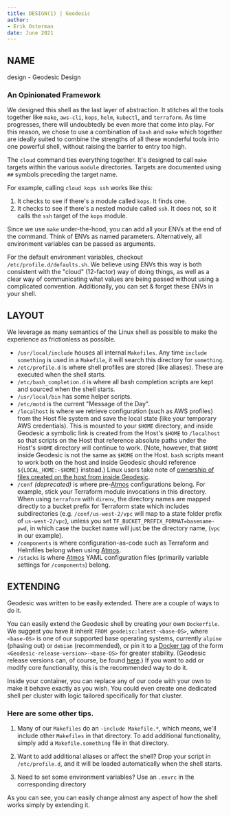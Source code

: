 ```yaml
---
title: DESIGN(1) | Geodesic
author:
- Erik Osterman
date: June 2021
---
```


## NAME

design - Geodesic Design

### An Opinionated Framework

We designed this shell as the last layer of abstraction. It stitches all the tools together like `make`, `aws-cli`, `kops`, `helm`, `kubectl`, and `terraform`. As time progresses,
there will undoubtedly be even more that come into play. For this reason, we chose to use a combination of `bash` and `make` which together are ideally suited to combine the 
strengths of all these wonderful tools into one powerful shell, without raising the barrier to entry too high.

The `cloud` command ties everything together. It's designed to call `make` targets within the various `module` directories. Targets are documented using `##` symbols preceding the target name. 

For example, calling `cloud kops ssh` works like this:

1. It checks to see if there's a module called `kops`. It finds one.
2. It checks to see if there's a nested module called `ssh`. It does not, so it calls the `ssh` target of the `kops` module.

Since we use `make` under-the-hood, you can add all your ENVs at the end of the command. Think of ENVs as named parameters. Alternatively, all environment variables can be passed as arguments. 

For the default environment variables, checkout `/etc/profile.d/defaults.sh`. We believe using ENVs this way is both consistent
with the "cloud" (12-factor) way of doing things, as well as a clear way of communicating what values are being passed without using a complicated convention. Additionally, you can set & forget these ENVs in your shell.

## LAYOUT

We leverage as many semantics of the Linux shell as possible to make the experience as frictionless as possible.

* `/usr/local/include` houses all internal `Makefiles`. Any time `include something` is used in a `Makefile`, it will search this directory for `something`.
* `/etc/profile.d` is where shell profiles are stored (like aliases). These are executed when the shell starts.
* `/etc/bash_completion.d` is where all bash completion scripts are kept and sourced when the shell starts.
* `/usr/local/bin` has some helper scripts.
* `/etc/motd` is the current "Message of the Day".
* `/localhost` is where we retrieve configuration (such as AWS profiles) from the Host file system and save the local state (like your temporary AWS credentials). This is mounted to your `$HOME` directory, and inside Geodesic a symbolic link is created from the Host's `$HOME` to `/localhost` so that scripts on the Host that reference absolute paths under the Host's `$HOME` directory will continue to work. (Note, however, that `$HOME` inside Geodesic is not the same as `$HOME` on the Host. `bash` scripts meant to work both on the host and inside Geodesic should reference `${LOCAL_HOME:-$HOME}` instead.) Linux users take note of [ownership of files created on the host from inside Geodesic](https://github.com/cloudposse/geodesic/issues/594).
* `/conf` _(deprecated)_ is where pre-[Atmos](https://github.com/cloudposse/atmos) configurations belong. For example, stick your Terraform module invocations in this directory. When using `terraform` with `direnv`, the directory names are mapped directly to a bucket prefix for Terraform state which includes subdirectories (e.g. `/conf/us-west-2/vpc` will map to a state folder prefix of `us-west-2/vpc`), unless you set `TF_BUCKET_PREFIX_FORMAT=basename-pwd`, in which case the bucket name will just be the directory name, (`vpc` in our example).
* `/components` is where configuration-as-code such as Terraform and Helmfiles belong when using [Atmos](https://github.com/cloudposse/atmos).
* `/stacks` is where [Atmos](https://github.com/cloudposse/atmos) YAML configuration files (primarily variable settings for `/components`) belong.

## EXTENDING

Geodesic was written to be easily extended. There are a couple of ways to do it. 

You can easily extend the Geodesic shell by creating your own `Dockerfile`. We suggest you have it inherit `FROM geodeisc:latest-<base-OS>`, where `<base-OS>` is one of our supported base operating systems, currently `alpine` (phasing out) or `debian` (recommended), or pin it to a [Docker tag](https://hub.docker.com/r/cloudposse/geodesic/tags?page=1&ordering=last_updated) of the form `<Geodesic-release-version>-<base-OS>` for greater stability. (Geodesic release versions can, of course, be found [here](https://github.com/cloudposse/geodesic/releases).) If you want to add or modify core functionality, this is the recommended way to do it.

Inside your container, you can replace any of our code with your own to make it behave exactly as you wish. You could even create one dedicated shell per cluster with logic tailored specifically for that cluster.

### Here are some other tips.

1. Many of our `Makefiles` do an `-include Makefile.*`, which means, we'll include other `Makefiles` in that directory. To add additional functionality, simply add a `Makefile.something` file in that directory.

2. Want to add additional aliases or affect the shell? Drop your script in `/etc/profile.d`, and it will be loaded automatically when the shell starts. 

3. Need to set some environment variables? Use an `.envrc` in the corresponding directory

As you can see, you can easily change almost any aspect of how the shell works simply by extending it.
